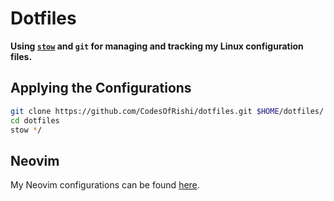 # Dotfiles

**Using [`stow`](https://www.gnu.org/software/stow/) and `git` for managing and tracking my Linux configuration files.**

## Applying the Configurations

```bash
git clone https://github.com/CodesOfRishi/dotfiles.git $HOME/dotfiles/
cd dotfiles
stow */
```

## Neovim

My Neovim configurations can be found [here](https://github.com/CodesOfRishi/dotfiles.nvim).

